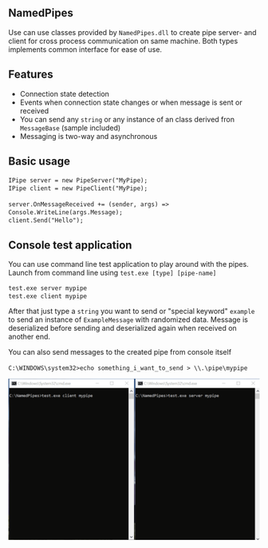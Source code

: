 
## NamedPipes

Use can use classes provided by `NamedPipes.dll` to create pipe server- and client for cross process communication on same machine.
Both types implements common interface for ease of use.

## Features
- Connection state detection
- Events when connection state changes or when message is sent or received
- You can send any `string` or any instance of an class derived fron `MessageBase` (sample included)
- Messaging is two-way and asynchronous

## Basic usage
    IPipe server = new PipeServer("MyPipe);
    IPipe client = new PipeClient("MyPipe);

    server.OnMessageReceived += (sender, args) => Console.WriteLine(args.Message);
    client.Send("Hello");

## Console test application

You can use command line test application to play around with the pipes.<br>
Launch from command line using `test.exe [type] [pipe-name]`

    test.exe server mypipe
    test.exe client mypipe

After that just type a `string` you want to send or "special keyword" `example` to send an instance of `ExampleMessage` with randomized data.
Message is deserialized before sending and deserialized again when received on another end.

You can also send messages to the created pipe from console itself

`C:\WINDOWS\system32>echo something_i_want_to_send > \\.\pipe\mypipe`

![test command line application](/git_images/pipes.gif?raw=true)
